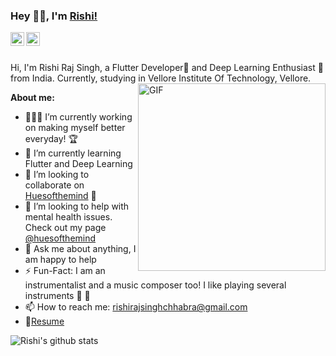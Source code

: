 ### Hey 👋🏽, I'm [Rishi!](https://rishirajsingh.tech) 


<a href="https://www.linkedin.com/in/rishirajsinghchhabra/">
  <img align="left" alt="Rishi's LinkdeIN" width="22px" src="https://cdn.jsdelivr.net/npm/simple-icons@v3/icons/linkedin.svg" />
</a>
<a href="https://www.instagram.com/man_of_few_words_/">
  <img align="left" alt="Rishi's Instagram" width="22px" src="https://cdn.jsdelivr.net/npm/simple-icons@v3/icons/instagram.svg" />
</a>

<br />
<br />

Hi, I'm Rishi Raj Singh, a Flutter Developer📱 and Deep Learning Enthusiast 🚀 from India. Currently, studying in Vellore Institute Of Technology, Vellore. 
  <img align="right" alt="GIF" src="https://i.ibb.co/8BjrpB4/ezgif-1-98af4b7a8ce7.png" width = 300px />
  
**About me:**

- 👨🏽‍💻 I’m currently working on making myself better everyday! 🏆
- 🌱 I’m currently learning Flutter and Deep Learning
- 👯 I’m looking to collaborate on [Huesofthemind](https://github.com/rish07/huesofthemind) 🤝
- 🤔 I’m looking to help with mental health issues. Check out my page [@huesofthemind](https://www.instagram.com/huesofthemind/)
- 💬 Ask me about anything, I am happy to help
- ⚡️ Fun-Fact: I am an instrumentalist and a music composer too! I like playing several instruments 🎹 🎸
- 📫 How to reach me: rishirajsinghchhabra@gmail.com
- 📝[Resume](https://docs.google.com/document/d/1tQ5AEyRUK91WEy_XbajAOPcZKbv_pCyNtYjCTiyda28/view)




![Rishi's github stats](https://github-readme-stats.vercel.app/api?username=rish07&show_icons=true&hide_border=true)




